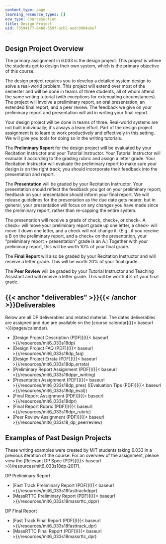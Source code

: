 ```yaml
---
content_type: page
learning_resource_types: []
ocw_type: CourseSection
title: Design Project
uid: 73594177-84bd-559f-acb2-aadc9d04abe7
---
```


Design Project Overview
-----------------------

The primary assignment in 6.033 is the design project. This project is where the students get to design their own system, which is the primary objective of this course.

The design project requires you to develop a detailed system design to solve a real-world problem. This project will extend over most of the semester and will be done in teams of three students, all of whom attend the same writing tutorial (with exceptions for extenuating circumstances). The project will involve a preliminary report, an oral presentation, an extended final report, and a peer review. The feedback we give on your preliminary report and presentation will aid in writing your final report.

Your design project will be done in teams of three. Real-world systems are not built individually; it's always a team effort. Part of the design project assignment is to learn to work productively and effectively in this setting. We will give you tools for doing so in the writing tutorials.

The **Preliminary Report** for the design project will be evaluated by your Recitation Instructor and your Tutorial Instructor. Your Tutorial Instructor will evaluate it according to the grading rubric and assign a letter grade. Your Recitation Instructor will evaluate the preliminary report to make sure your design is on the right track; you should incorporate their feedback into the presentation and report. 

The **Presentation** will be graded by your Recitation Instructor. Your presentation should reflect the feedback you got on your preliminary report; feedback on your presentation should inform your final report. We will release guidelines for the presentation as the due date gets nearer, but in general, your presentation will focus on any changes you have made since the preliminary report, rather than re-capping the entire system. 

The presentation will receive a grade of check, check+, or check-. A check+ will move your preliminary report grade up one letter, a check- will move it down one letter, and a check will not change it. (E.g., if you receive a B on the preliminary report, and a check+ on the presentation, your "preliminary report + presentation" grade is an A.) Together with your preliminary report, this will be worth 10% of your final grade.

The **Final Report** will also be graded by your Recitation Instructor and will receive a letter grade. This will be worth 20% of your final grade.

The **Peer Review** will be graded by your Tutorial Instructor and Teaching Assistant and will receive a letter grade. This will be worth 4% of your final grade.

{{< anchor "deliverables" >}}{{< /anchor >}}Deliverables
--------------------------------------------------------

Below are all DP deliverables and related material. The dates deliverables are assigned and due are available on the [course calendar]({{< baseurl >}}/pages/calendar).

*   [Design Project Description (PDF)]({{< baseurl >}}/resources/mit6_033s18dp)
*   [Design Project FAQ (PDF)]({{< baseurl >}}/resources/mit6_033s18dp_faq) 
*   [Design Project Errata (PDF)]({{< baseurl >}}/resources/mit6_033s18dp_errata)
*   [Preliminary Report Assignment (PDF)]({{< baseurl >}}/resources/mit6_033s18dppr_writing)
*   [Presentation Assignment (PDF)]({{< baseurl >}}/resources/mit6_033s18dp_pres) ([Evaluation Tips (PDF)]({{< baseurl >}}/resources/mit6_033s18dp_eval))
*   [Final Report Assignment (PDF)]({{< baseurl >}}/resources/mit6_033s18dpr)
*   [Final Report Rubric (PDF)]({{< baseurl >}}/resources/mit6_033s18dpr_rubric)
*   [Peer Review Assignment (PDF)]({{< baseurl >}}/resources/mit6_033s18_dp_peerreview)

Examples of Past Design Projects
--------------------------------

These writing examples were created by MIT students taking 6.033 in a previous iteration of the course. For an overview of the assignment, please view the [Relevant DP Spec (PDF)]({{< baseurl >}}/resources/mit6_033s18dp-2017).

DP Preliminary Report

*   [Fast Track Preliminary Report (PDF)]({{< baseurl >}}/resources/mit6_033s18fasttrackdppr)
*   [MassRTTC Preliminary Report (PDF)]({{< baseurl >}}/resources/mit6_033s18massrttc_dppr)

DP Final Report

*   [Fast Track Final Report (PDF)]({{< baseurl >}}/resources/mit6_033s18fasttrack_dpr)
*   [MassRTTC Final Report (PDF)]({{< baseurl >}}/resources/mit6_033s18massrttc_dpr)